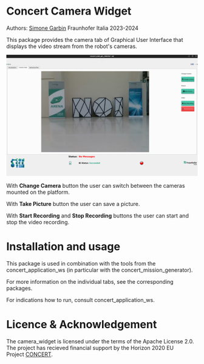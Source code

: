 # Concert Camera Widget

Authors: [Simone Garbin](simone.garbin@fraunhofer.it) Fraunhofer Italia 2023-2024

This package provides the camera tab of Graphical User Interface that displays the video stream from the robot's cameras.

<img src="pictures/camera_view.png" alt="camera view" width="600"/> <br>

With **Change Camera** button the user can switch between the cameras mounted on the platform.

With **Take Picture** button the user can save a picture.

With **Start Recording** and **Stop Recording** buttons the user can start and stop the video recording.

# Installation and usage

This package is used in combination with the tools from the concert_application_ws (in particular with the concert_mission_generator).

For more information on the individual tabs, see the corresponding packages.

For indications how to run, consult concert_application_ws.


# Licence & Acknowledgement

The camera_widget is licensed under the terms of the Apache License 2.0. The project has recieved financial support by the Horizon 2020 EU Project [CONCERT](https://concertproject.eu/).

